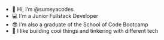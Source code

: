 - 👋 Hi, I’m @sumeyacodes
- 💻 I'm a Junior Fullstack Developer
- 😎 I’m also a graduate of the School of Code Bootcamp 
- 👀 I like building cool things and tinkering with different tech

<!---
sumeyacodes/sumeyacodes is a ✨ special ✨ repository because its `README.md` (this file) appears on your GitHub profile.
You can click the Preview link to take a look at your changes.
--->
